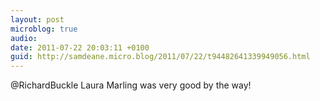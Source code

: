 ```yaml
---
layout: post
microblog: true
audio: 
date: 2011-07-22 20:03:11 +0100
guid: http://samdeane.micro.blog/2011/07/22/t94482641339949056.html
---
```

@RichardBuckle Laura Marling was very good by the way!
